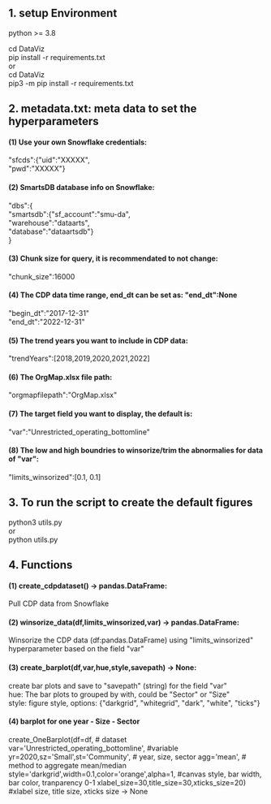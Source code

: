 ## 1. setup Environment
python >= 3.8  
  
cd DataViz  
pip install -r requirements.txt  
or   
cd DataViz  
pip3 -m pip install -r requirements.txt  
  
  
## 2. metadata.txt: meta data to set the hyperparameters
#### (1) Use your own Snowflake credentials:  
"sfcds":{"uid":"XXXXX",  
         "pwd":"XXXXX"}  
  
#### (2) SmartsDB database info on Snowflake:  
"dbs":{  
        "smartsdb":{"sf_account":"smu-da",  
                    "warehouse":"dataarts",  
                    "database":"dataartsdb"}  
      }  
  
#### (3) Chunk size for query, it is recommendated to not change:  
"chunk_size":16000  
  
#### (4) The CDP data time range, end_dt can be set as: "end_dt":None  
"begin_dt":"2017-12-31"  
"end_dt":"2022-12-31"  
  
#### (5) The trend years you want to include in CDP data:  
"trendYears":[2018,2019,2020,2021,2022]  
  
#### (6) The OrgMap.xlsx file path:  
"orgmapfilepath":"OrgMap.xlsx"  
  
#### (7) The target field you want to display, the default is:  
"var":"Unrestricted_operating_bottomline"  
  
#### (8) The low and high boundries to winsorize/trim the abnormalies for data of "var":  
"limits_winsorized":[0.1, 0.1]  
  
  
## 3. To run the script to create the default figures
python3 utils.py  
or  
python utils.py  
  
  
## 4. Functions
#### (1) create_cdpdataset() -> pandas.DataFrame:
Pull CDP data from Snowflake  
  
#### (2) winsorize_data(df,limits_winsorized,var) -> pandas.DataFrame:  
Winsorize the CDP data (df:pandas.DataFrame) using "limits_winsorized" hyperparameter based on the field "var"  
  
#### (3) create_barplot(df,var,hue,style,savepath) -> None:  
create bar plots and save to "savepath" (string) for the field "var"  
hue: The bar plots to grouped by with, could be "Sector" or "Size"  
style: figure style, options: {"darkgrid", "whitegrid", "dark", "white", "ticks"}  

#### (4) barplot for one year - Size - Sector
create_OneBarplot(df=df, # dataset
                  var='Unrestricted_operating_bottomline', #variable
                  yr=2020,sz='Small',st='Community', # year, size, sector
                  agg='mean', # method to aggregate mean/median
                  style='darkgrid',width=0.1,color='orange',alpha=1, #canvas style, bar width, bar color, tranparency 0-1
                  xlabel_size=30,title_size=30,xticks_size=20) #xlabel size, title size, xticks size
-> None


